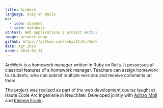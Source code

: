 ```yaml
---
title: ArcWork
language: Ruby on Rails
os:
  - icon: diamond
  - icon: database
context: Web applications 2 project &#35;2
image: arcwork.webp
github: https://github.com/sebyx31/ArcWork
date: Apr 2014
order: 2014-04-24
---
```


ArcWork is a homework manager written in Ruby on Rails. It possesses all classical features of a homework manager. Teachers can assign homework to students, who can submit multiple versions and receive comments on them.

The project was realized as part of the web development course taught at Haute École Arc Ingénierie in Neuchâtel. Developed jointly with [Adrian Moll](https://ch.linkedin.com/pub/adrian-moll/86/341/b91) and [Etienne Frank](https://ch.linkedin.com/pub/etienne-frank/85/416/281/en).
